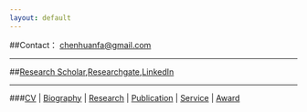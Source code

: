 ```yaml
---
layout: default
---
```



##Contact： [chenhuanfa@gmail.com](mailto:chenhuanfa@gmail.com)

---

##[Research Scholar](https://scholar.google.co.uk/citations?user=KS4w2hkAAAAJ&hl=en),[Researchgate](https://www.researchgate.net/profile/Huanfa_Chen2),[LinkedIn](https://www.linkedin.com/in/huanfa-chen/)

---

###[CV](CV) | [Biography](Biography) | [Research](Research) | [Publication](Research) | [Service](Service) | [Award](Award)
